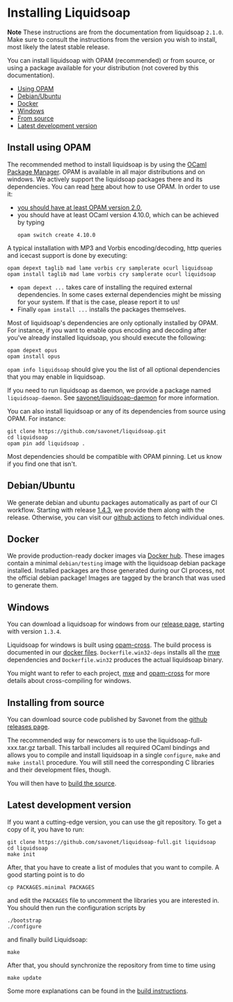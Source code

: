 Installing Liquidsoap
=============================

**Note** These instructions are from the documentation from liquidsoap `2.1.0`.
Make sure to consult the instructions from the version you wish to install,
most likely the latest stable release.

You can install liquidsoap with OPAM (recommended) or from source, or using a
package available for your distribution (not covered by this documentation).

* [Using OPAM](#install-using-opam)
* [Debian/Ubuntu](#debianubuntu)
* [Docker](#docker)
* [Windows](#windows)
* [From source](#installing-from-source)
* [Latest development version](#latest-development-version)

Install using OPAM
------------------

The recommended method to install liquidsoap is by using the [OCaml Package
Manager](http://opam.ocaml.org/). OPAM is available in all major distributions
and on windows. We actively support the liquidsoap packages there and its
dependencies. You can read [here](https://opam.ocaml.org/doc/Usage.html) about
how to use OPAM. In order to use it:

- [you should have at least OPAM version 2.0](https://opam.ocaml.org/doc/Install.html),
- you should have at least OCaml version 4.10.0, which can be achieved by typing
  ```
  opam switch create 4.10.0
  ```

A typical installation with MP3 and Vorbis encoding/decoding, http queries and icecast support
is done by executing:

```
opam depext taglib mad lame vorbis cry samplerate ocurl liquidsoap
opam install taglib mad lame vorbis cry samplerate ocurl liquidsoap
```

* `opam depext ...` takes care of installing the required external
  dependencies. In some cases external dependencies might be missing for your
  system. If that is the case, please report it to us!
* Finally `opam install ...` installs the packages themselves.

Most of liquidsoap's dependencies are only optionally installed by OPAM. For
instance, if you want to enable opus encoding and decoding after you've already
installed liquidsoap, you should execute the following:

```
opam depext opus
opam install opus
```

`opam info liquidsoap` should give you the list of all optional dependencies
that you may enable in liquidsoap.

If you need to run liquidsoap as daemon, we provide a package named
`liquidsoap-daemon`.  See
[savonet/liquidsoap-daemon](https://github.com/savonet/liquidsoap-daemon) for
more information.

You can also install liquidsoap or any of its dependencies from source using
OPAM. For instance:

```
git clone https://github.com/savonet/liquidsoap.git
cd liquidsoap
opam pin add liquidsoap .
```

Most dependencies should be compatible with OPAM pinning. Let us know if you
find one that isn't.

Debian/Ubuntu
-------------

We generate debian and ubuntu packages automatically as part of our CI workflow.
Starting with release [1.4.3](https://github.com/savonet/liquidsoap/releases),
we provide them along with the release. Otherwise, you can visit our
[github actions](https://github.com/savonet/liquidsoap/actions) to fetch individual
ones.

Docker
------

We provide production-ready docker images via [Docker hub](https://hub.docker.com/r/savonet/liquidsoap).
These images contain a minimal `debian/testing` image with the liquidsoap debian package installed.
Installed packages are those generated during our CI process, not the official debian package! Images are tagged
by the branch that was used to generate them. 

Windows
-------

You can download a liquidsoap for windows from our [release
page](https://github.com/savonet/liquidsoap/releases), starting with version
`1.3.4`.

Liquidsoap for windows is built using [opam-cross](https://github.com/ocaml-cross/opam-cross-windows). The build process is documented in  our [docker files](https://github.com/savonet/liquidsoap-full/tree/master/docker). `Dockerfile.win32-deps` installs all  the [mxe](https://mxe.cc/) dependencies and `Dockerfile.win32` produces the actual liquidsoap binary.

You might want to refer to each project, [mxe](https://mxe.cc/) and [opam-cross](https://github.com/ocaml-cross/opam-cross-windows) for more details about cross-compiling for windows.

Installing from source
----------------------

You can download source code published by Savonet from the [github releases
page](https://github.com/savonet/liquidsoap/releases).

The recommended way for newcomers is to use the liquidsoap-full-xxx.tar.gz
tarball. This tarball includes all required OCaml bindings and allows you to
compile and install liquidsoap in a single `configure`, `make` and ``` make
install``` procedure. You will still need the corresponding C libraries and
their development files, though.

You will then have to [build the source](build.html).

Latest development version
--------------------------

If you want a cutting-edge version, you can use the git repository.  To get a
copy of it, you have to run:

```
git clone https://github.com/savonet/liquidsoap-full.git liquidsoap
cd liquidsoap
make init
```

After, that you have to create a list of modules that you want to compile. A
good starting point is to do

```
cp PACKAGES.minimal PACKAGES
```

and edit the `PACKAGES` file to uncomment the libraries you are interested in.
You should then run the configuration scripts by

```
./bootstrap
./configure
```

and finally build Liquidsoap:

```
make
```

After that, you should synchronize the repository from time to time using

```
make update
```

Some more explanations can be found in the [build instructions](build.html).
